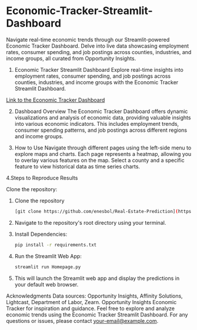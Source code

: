 # Economic-Tracker-Streamlit-Dashboard
Navigate real-time economic trends through our Streamlit-powered Economic Tracker Dashboard. Delve into live data showcasing employment rates, consumer spending, and job postings across counties, industries, and income groups, all curated from Opportunity Insights.



1. Economic Tracker Streamlit Dashboard
Explore real-time insights into employment rates, consumer spending, and job postings across counties, industries, and income groups with the Economic Tracker Streamlit Dashboard.

[Link to the Economic Tracker Dashboard](https://economic-tracker-app-dashboard-2hutqvhmjz3npuaex8nhyh.streamlit.app/)

2. Dashboard Overview
The Economic Tracker Dashboard offers dynamic visualizations and analysis of economic data, providing valuable insights into various economic indicators. This includes employment trends, consumer spending patterns, and job postings across different regions and income groups.

3. How to Use
Navigate through different pages using the left-side menu to explore maps and charts.
Each page represents a heatmap, allowing you to overlay various features on the map.
Select a county and a specific feature to view historical data as time series charts.


4.Steps to Reproduce Results

Clone the repository:

1. Clone the repository

    ```bash
    [git clone https://github.com/enesbol/Real-Estate-Prediction](https://github.com/enesbol/Economic-Tracker-Streamlit-Dashboard)
    ```
 
2. Navigate to the repository's root directory using your terminal. 
 
3. Install Dependencies:
    ```bash
    pip install -r requirements.txt
    ```

2. Run the Streamlit Web App:

    ```bash
    streamlit run Homepage.py
    ```

3. This will launch the Streamlit web app and display the predictions in your default web browser.

 

Acknowledgments
Data sources: Opportunity Insights, Affinity Solutions, Lightcast, Department of Labor, Zearn.
Opportunity Insights Economic Tracker for inspiration and guidance.
Feel free to explore and analyze economic trends using the Economic Tracker Streamlit Dashboard. For any questions or issues, please contact your-email@example.com.
